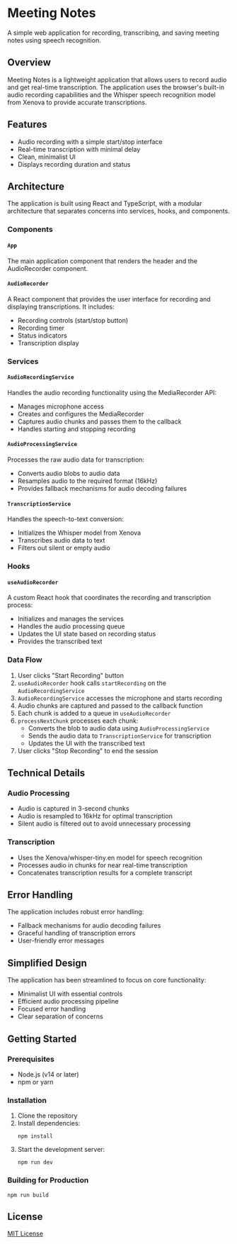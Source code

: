 # Meeting Notes

A simple web application for recording, transcribing, and saving meeting notes using speech recognition.

## Overview

Meeting Notes is a lightweight application that allows users to record audio and get real-time transcription. The application uses the browser's built-in audio recording capabilities and the Whisper speech recognition model from Xenova to provide accurate transcriptions.

## Features

- Audio recording with a simple start/stop interface
- Real-time transcription with minimal delay
- Clean, minimalist UI
- Displays recording duration and status

## Architecture

The application is built using React and TypeScript, with a modular architecture that separates concerns into services, hooks, and components.

### Components

#### `App`
The main application component that renders the header and the AudioRecorder component.

#### `AudioRecorder`
A React component that provides the user interface for recording and displaying transcriptions. It includes:
- Recording controls (start/stop button)
- Recording timer
- Status indicators
- Transcription display

### Services

#### `AudioRecordingService`
Handles the audio recording functionality using the MediaRecorder API:
- Manages microphone access
- Creates and configures the MediaRecorder
- Captures audio chunks and passes them to the callback
- Handles starting and stopping recording

#### `AudioProcessingService`
Processes the raw audio data for transcription:
- Converts audio blobs to audio data
- Resamples audio to the required format (16kHz)
- Provides fallback mechanisms for audio decoding failures

#### `TranscriptionService`
Handles the speech-to-text conversion:
- Initializes the Whisper model from Xenova
- Transcribes audio data to text
- Filters out silent or empty audio

### Hooks

#### `useAudioRecorder`
A custom React hook that coordinates the recording and transcription process:
- Initializes and manages the services
- Handles the audio processing queue
- Updates the UI state based on recording status
- Provides the transcribed text

### Data Flow

1. User clicks "Start Recording" button
2. `useAudioRecorder` hook calls `startRecording` on the `AudioRecordingService`
3. `AudioRecordingService` accesses the microphone and starts recording
4. Audio chunks are captured and passed to the callback function
5. Each chunk is added to a queue in `useAudioRecorder`
6. `processNextChunk` processes each chunk:
   - Converts the blob to audio data using `AudioProcessingService`
   - Sends the audio data to `TranscriptionService` for transcription
   - Updates the UI with the transcribed text
7. User clicks "Stop Recording" to end the session

## Technical Details

### Audio Processing

- Audio is captured in 3-second chunks
- Audio is resampled to 16kHz for optimal transcription
- Silent audio is filtered out to avoid unnecessary processing

### Transcription

- Uses the Xenova/whisper-tiny.en model for speech recognition
- Processes audio in chunks for near real-time transcription
- Concatenates transcription results for a complete transcript

## Error Handling

The application includes robust error handling:
- Fallback mechanisms for audio decoding failures
- Graceful handling of transcription errors
- User-friendly error messages

## Simplified Design

The application has been streamlined to focus on core functionality:
- Minimalist UI with essential controls
- Efficient audio processing pipeline
- Focused error handling
- Clear separation of concerns

## Getting Started

### Prerequisites

- Node.js (v14 or later)
- npm or yarn

### Installation

1. Clone the repository
2. Install dependencies:
   ```
   npm install
   ```
3. Start the development server:
   ```
   npm run dev
   ```

### Building for Production

```
npm run build
```

## License

[MIT License](LICENSE) 